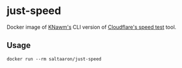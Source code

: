 # just-speed
Docker image of [KNawm's](https://github.com/KNawm) CLI version of [Cloudflare's speed test](https://speed.cloudflare.com) tool.

## Usage

`docker run --rm saltaaron/just-speed`

